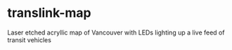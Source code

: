 # translink-map
Laser etched acryllic map of Vancouver with LEDs lighting up a live feed of transit vehicles
